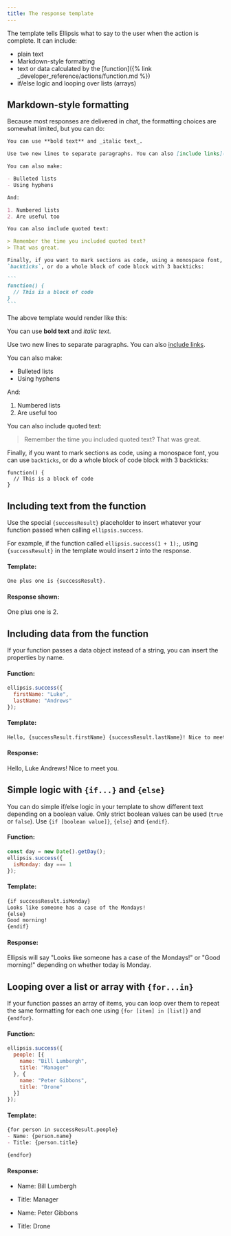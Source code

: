 ```yaml
---
title: The response template
---
```


The template tells Ellipsis what to say to the user when the action is complete. It can include:

- plain text
- Markdown-style formatting
- text or data calculated by the [function]({% link _developer_reference/actions/function.md %})
- if/else logic and looping over lists (arrays)

## Markdown-style formatting

Because most responses are delivered in chat, the formatting choices are somewhat limited, but you can do:

````markdown
You can use **bold text** and _italic text_.

Use two new lines to separate paragraphs. You can also [include links](https://ellipsis.ai).

You can also make:

- Bulleted lists
- Using hyphens

And:

1. Numbered lists
2. Are useful too

You can also include quoted text:

> Remember the time you included quoted text?
> That was great.

Finally, if you want to mark sections as code, using a monospace font, you can use
`backticks`, or do a whole block of code block with 3 backticks:

```
function() {
  // This is a block of code
}
```
````

The above template would render like this:

You can use **bold text** and _italic text_.

Use two new lines to separate paragraphs. You can also [include links](https://ellipsis.ai).

You can also make:

- Bulleted lists
- Using hyphens

And:

1. Numbered lists
2. Are useful too

You can also include quoted text:

> Remember the time you included quoted text?
> That was great.

Finally, if you want to mark sections as code, using a monospace font, you can use
`backticks`, or do a whole block of code block with 3 backticks:

```
function() {
  // This is a block of code
}
```

## Including text from the function

Use the special `{successResult}` placeholder to insert whatever your function passed when calling `ellipsis.success`.

For example, if the function called `ellipsis.success(1 + 1);`, using `{successResult}` in the template would insert `2` into the response.

#### Template:

```markdown
One plus one is {successResult}.
```

#### Response shown:

One plus one is 2.

## Including data from the function

If your function passes a data object instead of a string, you can insert the properties by name.

#### Function:

```javascript
ellipsis.success({
  firstName: "Luke",
  lastName: "Andrews"
});
```

#### Template:

```markdown
Hello, {successResult.firstName} {successResult.lastName}! Nice to meet you.
```

#### Response:

Hello, Luke Andrews! Nice to meet you.

## Simple logic with `{if...}` and `{else}`

You can do simple if/else logic in your template to show different text depending on a boolean value. Only strict boolean values can be used (`true` or `false`). Use `{if [boolean value]}`, `{else}` and `{endif}`.

#### Function:

```javascript
const day = new Date().getDay();
ellipsis.success({
  isMonday: day === 1
});
```

#### Template:

```markdown
{if successResult.isMonday}
Looks like someone has a case of the Mondays!
{else}
Good morning!
{endif}
```

#### Response:

Ellipsis will say "Looks like someone has a case of the Mondays!" or "Good morning!" depending on whether today is Monday.

## Looping over a list or array with `{for...in}`

If your function passes an array of items, you can loop over them to repeat the same formatting for each one using `{for [item] in [list]}` and `{endfor}`.

#### Function:

```javascript
ellipsis.success({
  people: [{
    name: "Bill Lumbergh",
    title: "Manager"
  }, {
    name: "Peter Gibbons",
    title: "Drone"
  }]
});
```

#### Template:

```markdown
{for person in successResult.people}
- Name: {person.name}
- Title: {person.title}

{endfor}
```

#### Response:

- Name: Bill Lumbergh
- Title: Manager

- Name: Peter Gibbons
- Title: Drone
